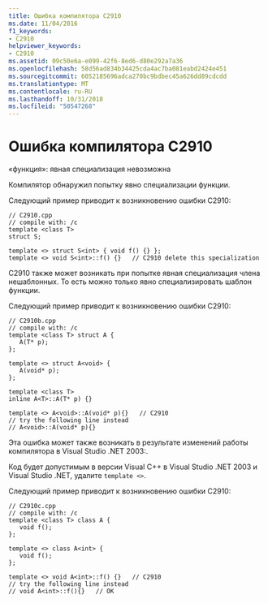 ```yaml
---
title: Ошибка компилятора C2910
ms.date: 11/04/2016
f1_keywords:
- C2910
helpviewer_keywords:
- C2910
ms.assetid: 09c50e6a-e099-42f6-8ed6-d80e292a7a36
ms.openlocfilehash: 58d56ad834b34425cda4ac7ba081eabd2424e451
ms.sourcegitcommit: 6052185696adca270bc9bdbec45a626dd89cdcdd
ms.translationtype: MT
ms.contentlocale: ru-RU
ms.lasthandoff: 10/31/2018
ms.locfileid: "50547268"
---
```

# <a name="compiler-error-c2910"></a>Ошибка компилятора C2910

«функция»: явная специализация невозможна

Компилятор обнаружил попытку явно специализации функции.

Следующий пример приводит к возникновению ошибки C2910:

```
// C2910.cpp
// compile with: /c
template <class T>
struct S;

template <> struct S<int> { void f() {} };
template <> void S<int>::f() {}   // C2910 delete this specialization
```

C2910 также может возникать при попытке явная специализация члена нешаблонных. То есть можно только явно специализировать шаблон функции.

Следующий пример приводит к возникновению ошибки C2910:

```
// C2910b.cpp
// compile with: /c
template <class T> struct A {
   A(T* p);
};

template <> struct A<void> {
   A(void* p);
};

template <class T>
inline A<T>::A(T* p) {}

template <> A<void>::A(void* p){}   // C2910
// try the following line instead
// A<void>::A(void* p){}
```

Эта ошибка может также возникать в результате изменений работы компилятора в Visual Studio .NET 2003:.

Код будет допустимым в версии Visual C++ в Visual Studio .NET 2003 и Visual Studio .NET, удалите `template <>`.

Следующий пример приводит к возникновению ошибки C2910:

```
// C2910c.cpp
// compile with: /c
template <class T> class A {
   void f();
};

template <> class A<int> {
   void f();
};

template <> void A<int>::f() {}   // C2910
// try the following line instead
// void A<int>::f(){}   // OK
```